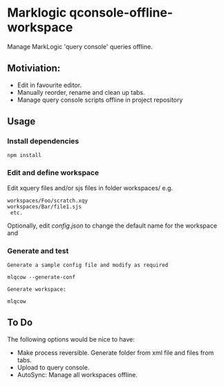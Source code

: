 # Marklogic qconsole-offline-workspace

Manage MarkLogic 'query console' queries offline.

## Motiviation:
- Edit in favourite editor.
- Manually reorder, rename and clean up tabs.
- Manage query console scripts offline in project repository

## Usage
### Install dependencies
    npm install
    
### Edit and define workspace    
  
  Edit xquery files and/or sjs files in folder workspaces/
  e.g.
    
    workspaces/Foo/scratch.xqy
    workspaces/Bar/file1.sjs
     etc.

  Optionally, edit *config.json* to change the default name for the workspace and  
  
### Generate and test  
    Generate a sample config file and modify as required

    mlqcow --generate-conf
    
    Generate workspace:

    mlqcow

## To Do 

The following options would be nice to have:

* Make process reversible. Generate folder from xml file and files from tabs.
* Upload to query console.
* AutoSync: Manage all workspaces offline. 
